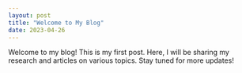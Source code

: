 ```yaml
---
layout: post
title: "Welcome to My Blog"
date: 2023-04-26
---
```


Welcome to my blog! This is my first post. Here, I will be sharing my research and articles on various topics. Stay tuned for more updates!
